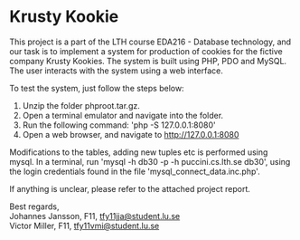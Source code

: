 Krusty Kookie
=============

This project is a part of the LTH course EDA216 - Database technology, and our task is to implement a system for production of cookies for the fictive company Krusty Kookies. The system is built using PHP, PDO and MySQL. The user interacts with the system using a web interface.

To test the system, just follow the steps below:

1. Unzip the folder phproot.tar.gz.
2. Open a terminal emulator and navigate into the folder.
3. Run the following command: 'php -S 127.0.0.1:8080'
4. Open a web browser, and navigate to http://127.0.0.1:8080

Modifications to the tables, adding new tuples etc is performed using mysql. In a terminal, run 'mysql -h db30 -p -h puccini.cs.lth.se db30', using the login credentials found in the file 'mysql_connect_data.inc.php'.

If anything is unclear, please refer to the attached project report. 

Best regards,  
Johannes Jansson, F11, tfy11jja@student.lu.se  
Victor Miller, F11, tfy11vmi@student.lu.se  
